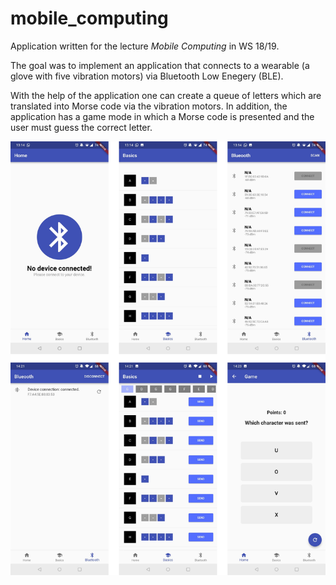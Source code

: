 # mobile_computing

Application written for the lecture *Mobile Computing* in WS 18/19.

The goal was to implement an application that connects to a wearable (a glove with five vibration motors) via Bluetooth Low Enegery (BLE).

With the help of the application one can create a queue of letters which are translated into Morse code via the vibration motors.
In addition, the application has a game mode in which a Morse code is presented and the user must guess the correct letter.

![Screenshot](screenshot.png)
